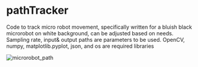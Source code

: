 # pathTracker
Code to track micro robot movement, specifically written for a bluish black microrobot on white background, can be adjusted based on needs. 
Sampling rate, input& output paths are parameters to be used. 
OpenCV, numpy, matplotlib.pyplot, json, and os are required libraries

![microrobot_path](https://github.com/user-attachments/assets/e46b87fe-72a3-427e-8564-e7cf4f94e881)


